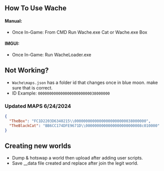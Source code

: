 ## How To Use Wache

#### Manual: 
 - Once In-Game: From CMD Run Wache.exe Cat or Wache.exe Box 

#### IMGUI:
 - Once In-Game: Run WacheLoader.exe 

## Not Working?
- `Wache\maps.json` has a folder id that changes once in blue moon. make sure that is correct.
- ID Example: `00000000000000000000000038000000`

### Updated MAPS 6/24/2024
```json
{
  "TheBox": "FC1D2203D6340215\\00000000000000000000000038000000",
  "TheBlackCat": "BB6CC174DFE9671D\\0000000000000000000000008c010000"
}
```

## Creating new worlds
- Dump & hotswap a world then upload after adding user scripts. 
- Save __data file created and replace after join the legit world.
